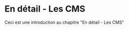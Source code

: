 En détail - Les CMS
===================

Ceci est une introduction au chapitre "En détail - Les CMS"
